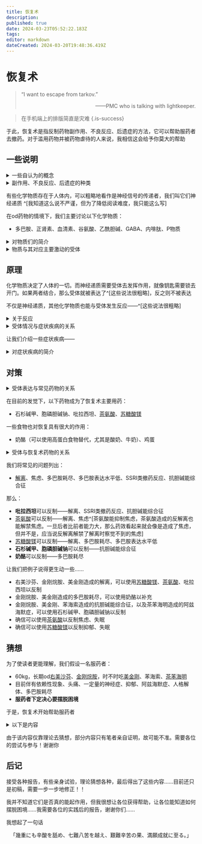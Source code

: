 ```yaml
---
title: 恢复术
description: 
published: true
date: 2024-03-23T05:52:22.183Z
tags: 
editor: markdown
dateCreated: 2024-03-20T19:48:36.419Z
---
```


# 恢复术
> “I want to escape from tarkov.”
> <p style="text-align: right;">——PMC who is talking with lightkeeper.</p>

> 在手机端上的排版简直是灾难
{.is-success}


于此，恢复术是指反制药物副作用、不良反应、后遗症的方法，它可以帮助服药者去撤药。对于滥用药物并被药物虐待的人来说，我相信这会给予你莫大的帮助
## 一些说明
<details>
  <summary>一些自认为的概念</summary>
  
### 副作用
药物作用包括主作用与副作用，且是人为区分的，并在不同情况下有所改变。
例如，在对于躁狂的治疗中，[喹硫平](/zh/QTP)的疲困作用是副作用；但在对于失眠的治疗中，它又是主作用了

### 不良反应
一些药物作用在药效期间，会诱发持续不久且不想要的症状，那么它就叫不良反应
例如，od[右美沙芬](/zh/右美沙芬)的药效期间时，会存在呼吸抑制的症状，它会在药效结束后而消去。这就符合了药效期间、持续不久、不想要

### 后遗症
一些药物作用在药效之后，会诱发持续较久且不想要的症状，那么它就叫后遗症
例如，一个不是很礼貌的例子，医生给病人使用[吗啡](/zh/MOP)后，病人会产生阿片类成瘾，且会伴随病人很久。这成瘾不在药效时出现，而是在药效结束后开始浮现。这就符合了药效之后、持续很久、不想要

### 毒性
一些药物作用在一些情况下转化为副作用，并对身体具有损毁力，那么它就叫毒性。按照毒性作用位置，可以分为肝毒性、神经毒性等
例如，低剂量的阿托品可以作为麻醉手术的肌松药，但过量的阿托品就可以作为毒药。这就符合了“一些药物作用在一些情况下转化为副作用”
</details>

<details>
  <summary>副作用、不良反应、后遗症的种类</summary>
在目前观测到的情况下，od主要会造成——
  
- 副作用：阿托品类中毒、谵妄、癫痫、精神分裂、疲困
  
- 不良反应：呼吸抑制、呕吐、晕迫、断片、梦游、嗜睡
  
- 后遗症：人格解体、精神分裂、多巴胺耗尽、焦虑、SSRI类撤药反应、阿兹海默症
</details>

有些化学物质存在于人体内，可以粗略地看作是神经信号的传递者，我们叫它们神经递质 ^[我知道这么说不严谨，但为了降低阅读难度，我只能这么写]

在od药物的情境下，我们主要讨论以下化学物质：
- 多巴胺、正肾素、血清素、谷氨酸、乙酰胆碱、GABA、内啡肽、P物质

<details>
  <summary>对物质们的简介</summary>
<div>

### 多巴胺
众所周知的大明星。不仅负责快乐，还让人的记忆得以保留，并让人有生命

### 正肾素
本质上就是多巴胺多了个羟基。让人得以勇敢与冒险，大胆与冲动

### 谷氨酸
味精去掉钠。让人得以认知世界、感知世界学习事情、并与痒觉有关

### 乙酰胆碱
曼陀罗的迫害。与短期记忆、工作记忆、思考、学习有关，并控制平滑肌兴奋

### GABA
[吃完药就睡觉吧](https://www.bilibili.com/video/BV18j411z7Pi)。让人得以镇静下来

### 内啡肽
阿片类的模仿对象。具有镇痛作用，并可以提供幸福感，剂量高一点就会牵连到多巴胺去

### P物质
普瑞巴林的迫害。具有引起焦虑与疼痛的作用，弗洛伊德非常感兴趣
</div>

</details>
  
<details>
  <summary>物质与其对应主要激动的受体</summary>
<p>多巴胺：多巴胺受体</p>
<p>正肾素：α-肾上腺素受体、β-肾上腺素受体</p>
<p>血清素：血清素受体</p>
<p>谷氨酸：<u>NMDA受体</u>、AMPA受体</p>
<p>乙酰胆碱：<ruby>M<rt>毒蔁碱</rt></ruby>胆碱受体、<ruby>N<rt>烟碱</rt></ruby>胆碱受体（烟碱俗称尼古丁）</p>
<p>GABA：GABA受体</p>
<p>内啡肽：阿片受体</p>
<p>P物质：NK1受体</p>

<p>在讨论中，我们还会提到：Sigma受体</p>
</details>

## 原理
化学物质决定了人体的一切。而神经递质需要受体去发挥作用，就像钥匙需要锁去开门。如果两者结合，那么受体就被表达了^[这些说法很粗略]，反之则不被表达

不仅是神经递质，其他化学物质也能与受体发生反应——^[这些说法很粗略]


<details>
  <summary>关于反应</summary> 
激动，就像插入了一个符合的钥匙，受体被表达了
  
拮抗，就像插入了一个不符合的钥匙，不让受体被表达
  
阻断，就像拿胶水把钥匙孔堵住了，不让受体被表达
  
反向激动，就像插入了一个钥匙把钥匙孔插烂了，受体不被表达
  
另外，NMDA拮抗，俗称“解离”
</details>
  
<details>
  <summary>受体情况与症状疾病的关系</summary> 
  
| 它们之间的关系|||
| :---: | :---: | :---: |
| 受体名 | 表达水平过高 | 表达水平过低 |
| 多巴胺 | 精神分裂^[相当粗略的判断。一般来说，造成此情况的多为D~2~受体，但为了减少阅读难度，只能作此改动] | ADHD 
| α/β- | 躁狂、躁郁 | 抑郁症、ADHD
| 血清素 | <ruby>血清素综合征<rt>血清素中毒</rt></ruby> | 抑郁症 |
| 血清素~2A~ | 精神分裂 |  未知？ |
| NMDA | 阿兹海默症 | 解离症、人格解体、阿兹海默症 |
| M胆碱 | 胆碱能综合征 | 阿兹海默症、谵妄、抗胆碱综合征^[由于笔者的个人习惯，长期将此称呼为“阿托品类中毒”甚至是“阿托品中毒”以来指代任何抗胆碱的情况，这非常不严谨，请不要学我] |
| N胆碱 | 胆碱能综合征 | 抗胆碱综合征 |
| GABA | 嗜睡 | 失眠 |
| 阿片 | 阿片类中毒 | 阿片类成瘾^[相当粗略的判断] |
| NK1 | 焦虑症 | 去抑制 |
  
另外，关于激动剂停药后的反应
  
| 受体名 | 停药后情况 |
| :---: | :---: |
| 多巴胺 | 多巴胺类成瘾 |
| α/β- | 抑郁症 |
| 血清素 | 抑郁症、SSRI类撤药反应 |
| GABA | 失眠 |
| 阿片 | 阿片类成瘾 |
| NK1 | 焦虑症 |

</details>
  
让我们介绍一些症状疾病——

<details>
  <summary>对症状疾病的简介</summary>
<div>
  
### 精神分裂
与多重人格障碍症不同。表现在幻觉、错觉、妄想、行为思维异常。一些药物会导致精神分裂，典型药物就是[金刚烷胺](/zh/金刚烷胺)。
  
例如，患者会看见墙壁上本不存在的花纹，听见本不存在的咒骂，错认为角落的阴影是人，妄想整个世界都要加害于它，并做出谁都无法理解的行为，说话逻辑混乱
  
有一首歌名就是[精神分裂](https://www.bilibili.com/video/BV1xC4y1i7Dk)
  
### 人格解体
与多重人格障碍症不同。表现在丧失现实感、丧失兴趣、虚假感，并将关注投入到自己身上。一些药物会导致人格解体，典型药物就是[右美沙芬](/zh/右美沙芬)。
  
例如，患者会认为这个现实不存在，这个世界是虚假的，对这个世界丢失了兴趣

### 解离症
说法不一的症状，俗称“灵魂出窍”。笔者个人认为，解离症是比人格解体更严重的情况，并强调心理病因
  
例如，患者由于过去曾被某人伤害，为了防止自己被情绪所伤害，患者出现了解离症。在患者与某人曾经一起走过的路上，解离症会更加地剧烈

### 躁狂症
某位落榜生肯定有这个。主要表现在妄想、夸大、冲动

### 抑郁症
略略略。一些药物的撤药反应会造成抑郁症，典型药物就是[右美沙芬](/zh/右美沙芬)。
  
### 躁郁症
主要表现在一会抑郁症一会躁狂症，与神经紊乱有关
  
### 血清素综合征
非常难受。主要表现在呼吸急促、血压改变、发热、恶心、震颤、脸红、出汗、心动过速、瞳孔散大等症状。过量下，SSRI类抗抑郁药会导致血清素综合征，包括[右美沙芬](/zh/右美沙芬)。

### 抗/胆碱能综合征
都不好受
  
- 抗胆碱能综合征，包括阿托品类中毒，主要表现在胃与尿潴留、心动过速、谵妄。一些药物会导致抗胆碱能综合征，典型药物就是[茶苯海明](/zh/DMH)
  
- 胆碱能综合征，包括有机磷中毒，主要表现在肌肉震颤、盗汗、恶心

### 阿兹海默症
折磨人的，俗称“老年痴呆”。主要表现在记忆障碍、行为障碍、学习障碍、人格解体等症状。在od讨论的范围内，有三种途径可以导致阿兹海默症：
  
- 过量拮抗NMDA受体（可逆）
  
- 过量拮抗M胆碱受体（可逆）
  
- 过量激动NMDA受体 **（不可逆）**
  
例如，患者开始健忘，记不清刚刚发生的事情，不知道怎么点外卖，学习能力也大幅下降了，并伴有人格解体

### 谵妄
![deliriants.png](/deliriants.png){.align-right}
  
痛苦不堪，别名“急性精神错乱症”“急性脑综合征”，并可能与阿兹海默症并发。主要表现在惊恐痛苦、精神错乱、行为思维异常、幻觉、妄想。一些药物会导致谵妄，典型药物就是[茶苯海明](/zh/DMH)
  
关于曼陀罗的谚语它通俗易懂地描述了谵妄：“**热如野兔，盲如蝙蝠，干如骨头，红如甜菜，狂如帽匠（汞中毒）**”
  
例如，患者莫名感到惊慌，看见房屋里角落处有**影子人**，无法认知时间的流逝，并痛苦不堪
  
  
这张图片^[引用自[psywiki](https://m.psychonautwiki.org/w/index.php?title=Deliriant&_=)]很好解释了谵妄的幻觉
  
### ADHD
折腾人的，俗称“多动症”。主要表现在注意力缺陷、认知障碍、冲动、学习困难。在od范围内的药物只有[金刚烷胺](/zh/金刚烷胺]与[美金刚](/zh/美金刚)可能会导致ADHD
  
具体症状不用我多说了吧？过
  
有一首歌与[ADHD](https://www.bilibili.com/video/BV1E24y1Q7tC)相关
</div>
  
  </details>

## 对策
<details>
  <summary>受体表达与常见药物的关系</summary>

| 受体名/药物名 | 右美沙芬 | 金刚烷胺、美金刚 | 普瑞巴林 | 可待因 | 曲马多 | 茶苯海明
| :---: | :---: | :---: | :---: | :---: | :---: | :---: | :---: |
| 多巴胺D~2~ | - | ↑↑↑ | - | - | ↑↑ | - |
| α/β- | - | - | ↓ | - | ↑↑ | ↑ |
| 血清素 | ↑↑↑ | - | - | - | ↑↑ | - |
| NMDA | ↓↓ | ↓↓↓ | ↓ | - | - | - |
| M胆碱 | - | - | ↓ | - | - | ↓↓↓ |
| N胆碱| - | ↓↓↓ | ↓ | - | - | - |
| GABA | - | - | ↑ | - | - | - |
| 阿片 | ↑ | - | - | ↑↑ | ↑↑ | - |
| NK1 | - | - | ↓ | - | - |  - |
</details>

在目前的发觉下，以下药物成为了恢复术主要用药：
- 石杉碱甲、胞磷胆碱钠、吡拉西坦、[茶氨酸](/zh/茶氨酸)、[苏糖酸镁](/zh/苏糖酸镁)

一些食物也对恢复具有很大的作用：
- 奶酪（可以使用高蛋白食物替代，尤其是酸奶、牛奶）、鸡蛋
<details>
  <summary>受体与恢复术药物的关系</summary>

| 受体名/药物名 | 吡拉西坦 | [茶氨酸](/zh/茶氨酸) | [苏糖酸镁](/zh/苏糖酸镁) | 石杉碱甲、胞磷胆碱钠 |
| :---: | :---: | :---: | :---: | :---: | :---: |
| 多巴胺 | - | - | ↑↑↑^[我相信] | - |
| α/β- | ↑ | - | ↑ | - |
| 血清素 | ↑ | ↑ | - | - |
| NMDA | ↑ | ↑ | ↑↑↑ | - |
| 胆碱 | ↑ | - | - | ↑↑↑ |
| GABA | - | ↑ | - | - |
</details>

我们将常见的问题列出：
- [解离](/zh/Dissociation)、焦虑、多巴胺耗尽、多巴胺表达水平低、SSRI类撤药反应、抗胆碱能综合征

那么：
- **吡拉西坦**可以反制——解离、SSRI类撤药反应、抗胆碱能综合征
- [茶氨酸](/zh/茶氨酸)可以反制——解离、焦虑^[茶氨酸能抑制焦虑，茶氨酸造成的反解离也能解禁焦虑。一旦后者比前者能力大，那么药效看起来就会像是造成了焦虑，但并不是，应当说反解离解禁了解离时察觉不到的焦虑]
- [苏糖酸镁](/zh/苏糖酸镁)可以反制——解离、多巴胺耗尽、多巴胺表达水平低
- **石杉碱甲、胞磷胆碱钠**可以反制——抗胆碱能综合征
- **奶酪**可以反制——多巴胺耗尽

让我们把例子说得更生动一些……
- 右美沙芬、金刚烷胺、美金刚造成的解离，可以使用[苏糖酸镁](/zh/苏糖酸镁)、[茶氨酸](/zh/茶氨酸)、吡拉西坦以反制
- 金刚烷胺、美金刚造成的多巴胺耗尽，可以使用奶酪以补充
- 金刚烷胺、美金刚、苯海索造成的抗胆碱能综合征，以及茶苯海明造成的阿兹海默症，可以使用石杉碱甲、胞磷胆碱钠以反制
- 确信可以使用[茶氨酸](/zh/茶氨酸)以反制焦虑、失眠
- 确信可以使用[苏糖酸镁](/zh/苏糖酸镁)以反制抑郁、失眠

## 猜想
为了使读者更能理解，我们假设一名服药者：
- 60kg，长期od[右美沙芬](/zh/右美沙芬)、[金刚烷胺](/zh/金刚烷胺)，时不时吃[美金刚](/zh/美金刚)、苯海索、[茶苯海明](/zh/DMH)
- 目前伴有依赖性现象、头痛、一定量的神经症、抑郁、阿兹海默症、人格解体、多巴胺耗尽
- **服药者下定决心要摆脱困境**

于是，恢复术开始帮助服药者
<details>
  <summary>以下是内容</summary>
  
关于头痛与神经症，我早在贴吧中叙述过，于此不重述。不对，好像本站有[刊登](/zh/一些想说的话)

最开始的开始，应该立刻停药金刚烷胺，并减少使用右美沙芬

接下来应该解决的问题是，如何让服药者意识到危机。因为[解离](/zh/Dissociation)会造成认知下降，导致服药者根本无法看清自己的处境

最能当即做到的，就是解决金刚烷胺的多巴胺耗尽。服药者当即下了楼买了很多很多奶酪片啊，马苏里拉奶酪这种的奶酪来吃，这可以当即补充多巴胺。或许直接吃L-酪氨酸也能？

服药者把奶酪放在桌上，出恭回来后却忘记了奶酪放哪了！这是早期阿兹海默症，并是由抗胆碱引起。服药者当即决定购买石杉碱甲、胞磷胆碱钠，并打开冰箱煮了两鸡蛋吃吃

右美沙芬具有SSRI的功效，这就导致停药会造成很像是成瘾的SSRI类撤药反应。为此，服药者应该使用氟伏沙明进行替代，并逐步减量。因为氟伏沙明的作用机理与右美沙芬只差NMDA拮抗，可以最大程度降低撤药后的不良反应。其实舍曲林也行，SSRI类抗抑郁药都行

有一个邪门的方法可以造成对右美沙芬的厌恶：在od右美沙芬后使用少量浓茶水，让人想吐吐不出来，细细品味一下这份痛苦。比如吧，笔者对od有恐惧，可能就和od右美沙芬后总是吐得半生不死地痛苦有关

为了减少右美沙芬撤药后的问题，服药者开始使用茶氨酸。这可以减少一些焦虑，改善一些解离情况，并改善服药者的心境？我不知道，反正茶氨酸没有危害，吃就吃啦

在此期间，允许服药者吃点右美沙芬，但剂量需逐次降低，最高只能到第二高原。现在患者受不住，这次吃了14t，下次就是13t，再下下一次就是12t……

服药者开始使用苏糖酸镁。奶酪可以辅助苏糖酸镁的药效，这使得服药者成为购买奶酪的常客。这对于反解离具有作用，且似乎能提升多巴胺水平？

在悲剧的面前，服药者看见了一个严重的危机：自己的心理状态、环境状态是否被改善？服药者是否能重回自己预料的正常？不是被其他人拘束与教条的正常？显然这要又读者们去决定了。现在假设的情况是，服药者的环境很好，一旦心境改善就能重回正常

那么现在，服药者每天都要吃很多奶酪（尿液气味因此变了），2t氟伏沙明，每天喝下3g苏糖酸镁与随意量的茶氨酸。直到有一天，反解离达到了

反解离成功的标志是，服药者突然认知到，自己究竟在做什么，自己是处于多大的困境。到这一步，一切就简单太多了，只要让服药者认知到一切就好了
  
在坚持不断的治疗下，服药者已经成功反制了右美沙芬和金刚烷胺的解离。这时，恢复术已经恢复了它们的副作用、不良反应、后遗症，做到了它应该做的事情
  
在发觉自己睡眠时间减少后，服药者撤药了苏糖酸镁。此时，服药者服用的氟伏沙明也逐渐减少，直到有一天，服药者撤药了氟伏沙明
  
现在，服药者只剩下想吃就吃的茶氨酸与奶酪了。作为很有帮助的它们，将帮助服药者解决其他的问题
</details>

由于该内容仅靠理论去猜想，部分内容只有笔者亲自证明，故可能不准。需要各位的尝试与参与！谢谢你

## 后记
接受各种报告，有些亲身试验，理论猜想各种，最后得出了这些内容……目前还只是初稿，需要一步一步地修正！！

我并不知道它们是否真的能起作用，但我很想让各位获得帮助，让各位能知道如何摆脱困境……我需要各位的实践后的报告，谢谢你们……

我想起了一句话
<center>「幾重にも辛酸を舐め、七難八苦を越え、艱難辛苦の果、満願成就に至る。」</center>